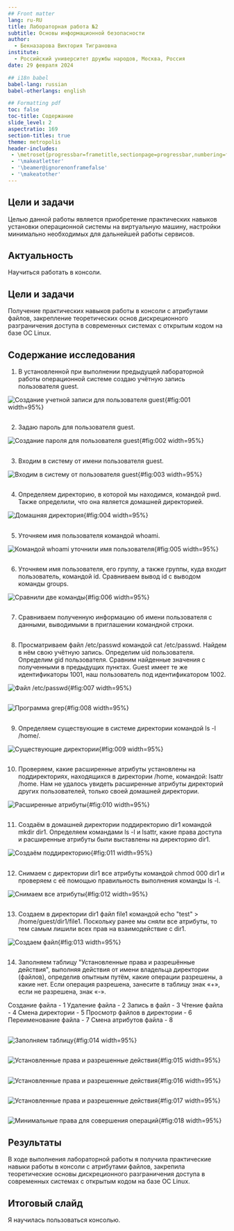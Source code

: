 ```yaml
---
## Front matter
lang: ru-RU
title: Лабораторная работа №2
subtitle: Основы информационной безопасности 
author:
  - Бекназарова Виктория Тиграновна
institute:
  - Российский университет дружбы народов, Москва, Россия
date: 29 февраля 2024

## i18n babel
babel-lang: russian
babel-otherlangs: english

## Formatting pdf
toc: false
toc-title: Содержание
slide_level: 2
aspectratio: 169
section-titles: true
theme: metropolis
header-includes:
 - \metroset{progressbar=frametitle,sectionpage=progressbar,numbering=fraction}
 - '\makeatletter'
 - '\beamer@ignorenonframefalse'
 - '\makeatother'
---
```



## Цели и задачи

Целью данной работы является приобретение практических навыков установки операционной системы на виртуальную машину, настройки минимально необходимых для дальнейшей работы сервисов.

## Актуальность

Научиться работать в консоли. 

## Цели и задачи

Получение практических навыков работы в консоли с атрибутами файлов, закрепление теоретических основ дискреционного разграничения доступа в современных системах с открытым кодом на базе OC Linux. 

## Содержание исследования

1.  В установленной при выполнении предыдущей лабораторной работы операционной системе создаю учётную запись пользователя guest.

![Создание учетной записи для пользователя guest](image/1.png){#fig:001 width=95%}

##

2. Задаю пароль для пользователя guest.

![Создание пароля для пользователя guest](image/2.png){#fig:002 width=95%}

##

3. Входим в систему от имени пользователя guest.

![Входим в систему от пользователя guest](image/3.png){#fig:003 width=95%}

##

4. Определяем директорию, в которой мы находимся, командой pwd. Также определили, что она является домашней директорией.

![Домашняя директория](image/4.png){#fig:004 width=95%}

##

5. Уточняем имя пользователя командой whoami.

![Командой whoami уточнили имя пользователя](image/5.png){#fig:005 width=95%}

##

6. Уточняем имя пользователя, его группу, а также группы, куда входит пользователь, командой id. Сравниваем вывод id с выводом команды groups.

![Сравнили две команды](image/6.png){#fig:006 width=95%}

##

7. Сравниваем полученную информацию об имени пользователя с данными, выводимыми в приглашении командной строки.

##

8. Просматриваем файл /etc/passwd командой cat /etc/passwd. Найдем в нём свою учётную запись. Определим uid пользователя. Определим gid пользователя. Сравним найденные значения с полученными в предыдущих пунктах. Guest имеет те же идентификаторы 1001, наш пользователь под идентификатором 1002. 

![Файл /etc/passwd](image/7.png){#fig:007 width=95%}

##

![Программа grep](image/8.png){#fig:008 width=95%}

##

9. Определяем существующие в системе директории командой ls -l /home/.

![Существующие директории](image/9.png){#fig:009 width=95%}

##

10. Проверяем, какие расширенные атрибуты установлены на поддиректориях, находящихся в директории /home, командой:
lsattr /home. Нам не удалось увидеть расширенные атрибуты директорий других пользователей, только своей домашней директории. 

![Расширенные атрибуты](image/10.png){#fig:010 width=95%}

##

11. Создаём в домашней директории поддиректорию dir1 командой mkdir dir1. Определяем командами ls -l и lsattr, какие права доступа и расширенные атрибуты были выставлены на директорию dir1.

![Создаём поддиректорию](image/11.png){#fig:011 width=95%}

##

12. Снимаем с директории dir1 все атрибуты командой сhmod 000 dir1 и проверяем с её помощью правильность выполнения команды ls -l. 

![Снимаем все атрибуты](image/12.png){#fig:012 width=95%}

##

13. Создаем в директории dir1 файл file1 командой echo "test" > /home/guest/dir1/file1. Поскольку ранее мы сняли все атрибуты, то тем самым лишили всех прав на взаимодействие с dir1. 

![Создаем файл](image/13.png){#fig:013 width=95%}

##

14. Заполняем таблицу "Установленные права и разрешённые действия", выполняя действия от имени владельца директории (файлов), определив опытным путём, какие операции разрешены, а какие нет. Если операция разрешена, занесите в таблицу знак «+», если не разрешена, знак «-».

Создание файла - 1
Удаление файла - 2
Запись в  файл - 3
Чтение файла - 4
Смена директории - 5
Просмотр файлов в директории - 6
Переименование файла - 7
Смена атрибутов файла - 8 

##

![Заполняем таблицу](image/14.png){#fig:014 width=95%}

##

![Установленные права и разрешенные действия](image/15.png){#fig:015 width=95%}

##

![Установленные права и разрешенные действия](image/16.png){#fig:016 width=95%}

##

![Установленные права и разрешенные действия](image/17.png){#fig:017 width=95%}

##

![Минимальные права для совершения операций](image/18.png){#fig:018 width=95%}


## Результаты

В ходе выполнения лабораторной работы я получила практические навыки работы в консоли с атрибутами файлов, закрепила теоретические основы дискреционного разграничения доступа в современных системах с открытым кодом на базе OC Linux.


## Итоговый слайд

Я научилась пользоваться консолью. 
